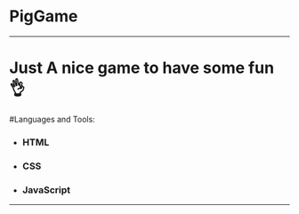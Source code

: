 # PigGame
---

# Just A nice game to have some fun 👌

#Languages and Tools:

- ### HTML
- ### CSS
- ### JavaScript
---
